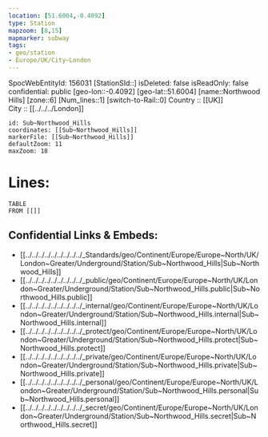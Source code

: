 ```yaml
---
location: [51.6004,-0.4092] 
type: Station 
mapzoom: [8,15] 
mapmarker: subway 
tags:
- geo/station
- Europe/UK/City~London
---
```

SpocWebEntityId: 156031
[StationSId::] 
isDeleted: false
isReadOnly: false
confidential: public
[geo-lon::-0.4092] 
[geo-lat::51.6004] 
[name::Northwood Hills] 
[zone::6] 
[Num_lines::1] 
[switch-to-Rail::0] 
Country :: [[UK]]  
City :: [[../../../London]]  


```leaflet
id: Sub~Northwood_Hills
coordinates: [[Sub~Northwood_Hills]] 
markerFile: [[Sub~Northwood_Hills]] 
defaultZoom: 11 
maxZoom: 18
```


# Lines: 
```dataview
TABLE 
FROM [[]] 
```

## Confidential Links & Embeds: 
- [[../../../../../../../../../_Standards/geo/Continent/Europe/Europe~North/UK/London~Greater/Underground/Station/Sub~Northwood_Hills|Sub~Northwood_Hills]] 
- [[../../../../../../../../../_public/geo/Continent/Europe/Europe~North/UK/London~Greater/Underground/Station/Sub~Northwood_Hills.public|Sub~Northwood_Hills.public]] 
- [[../../../../../../../../../_internal/geo/Continent/Europe/Europe~North/UK/London~Greater/Underground/Station/Sub~Northwood_Hills.internal|Sub~Northwood_Hills.internal]] 
- [[../../../../../../../../../_protect/geo/Continent/Europe/Europe~North/UK/London~Greater/Underground/Station/Sub~Northwood_Hills.protect|Sub~Northwood_Hills.protect]] 
- [[../../../../../../../../../_private/geo/Continent/Europe/Europe~North/UK/London~Greater/Underground/Station/Sub~Northwood_Hills.private|Sub~Northwood_Hills.private]] 
- [[../../../../../../../../../_personal/geo/Continent/Europe/Europe~North/UK/London~Greater/Underground/Station/Sub~Northwood_Hills.personal|Sub~Northwood_Hills.personal]] 
- [[../../../../../../../../../_secret/geo/Continent/Europe/Europe~North/UK/London~Greater/Underground/Station/Sub~Northwood_Hills.secret|Sub~Northwood_Hills.secret]] 
